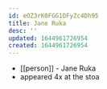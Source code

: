 ```yaml
---
id: eOZ3rK0FGG1DFyZc4Dh95
title: Jane Ruka
desc: ''
updated: 1644961726954
created: 1644961726954
---
```



- [[person]] - Jane Ruka
- appeared 4x at the stoa
